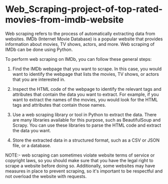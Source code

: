 # Web_Scraping-project-of-top-rated-movies-from-imdb-website

Web scraping refers to the process of automatically extracting data from websites. 
IMDb (Internet Movie Database) is a popular website that provides information about movies, TV shows, actors, and more. 
Web scraping of IMDb can be done using Python.

To perform web scraping on IMDb, you can follow these general steps:

1. Find the IMDb webpage that you want to scrape. In this case, you would want to identify the webpage that lists the movies, TV shows, or actors that you are interested    in.

2. Inspect the HTML code of the webpage to identify the relevant tags and attributes that contain the data you want to extract. For example, if you want to extract the names of the movies, you would look for the HTML tags and attributes that contain those names.

3. Use a web scraping library or tool in Python to extract the data. There are many libraries available for this purpose, such as BeautifulSoup and Scrapy. You can use these libraries to parse the HTML code and extract the data you want.

4. Store the extracted data in a structured format, such as a CSV or JSON file, or a database.


NOTE:- web scraping can sometimes violate website terms of service or copyright laws, so you should make sure that you have the legal right to scrape a website before   doing so. Additionally, some websites may have measures in place to prevent scraping, so it's important to be respectful and not overload the website with requests.
